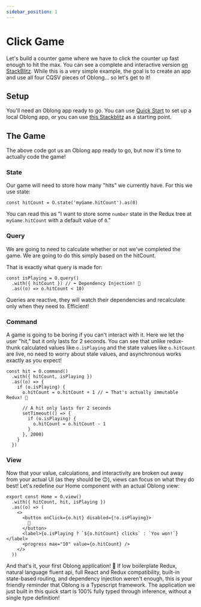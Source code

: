 ```yaml
---
sidebar_position: 1
---
```


# Click Game

Let's build a counter game where we have to click the counter up fast enough to hit the max. You can see a complete and interactive version [on StackBlitz](https://stackblitz.com/edit/oblong-counter-game?file=index.tsx). While this is a very simple example, the goal is to create an app and use all four CQSV pieces of Oblong... so let's get to it!

## Setup

You'll need an Oblong app ready to go. You can use [Quick Start](../quick-start.md) to set up a local Oblong app, or you can use [this Stackblitz](https://stackblitz.com/edit/oblong-counter-game-starter?file=home.tsx) as a starting point.

## The Game

The above code got us an Oblong app ready to go, but now it's time to actually code the game!

### State

Our game will need to store how many "hits" we currently have. For this we use state:

```tsx
const hitCount = O.state('myGame.hitCount').as(0)
```

You can read this as "I want to store some `number` state in the Redux tree at `myGame.hitCount` with a default value of `0`."

### Query

We are going to need to calculate whether or not we've completed the game. We are going to do this simply based on the hitCount.

That is exactly what query is made for:

```tsx
const isPlaying = O.query()
  .with({ hitCount }) // ⬅ Dependency Injection! 🎉
  .as((o) => o.hitCount < 10)
```

Queries are reactive, they will watch their dependencies and recalculate only when they need to. Efficient!

### Command

A game is going to be boring if you can't interact with it. Here we let the user "hit," but it only lasts for 2 seconds. You can see that unlike redux-thunk calculated values like `o.isPlaying` and the state values like `o.hitCount` are live, no need to worry about stale values, and asynchronous works exactly as you expect!

```tsx
const hit = O.command()
  .with({ hitCount, isPlaying })
  .as((o) => {
    if (o.isPlaying) {
      o.hitCount = o.hitCount + 1 // ⬅ That's actually immutable Redux! 💪

      // A hit only lasts for 2 seconds
      setTimeout(() => {
        if (o.isPlaying) {
          o.hitCount = o.hitCount - 1
        }
      }, 2000)
    }
  })
```

### View

Now that your value, calculations, and interactivity are broken out away from your actual UI (as they should be 😉), views can focus on what they do best! Let's redefine our Home component with an actual Oblong view:

```tsx
export const Home = O.view()
  .with({ hitCount, hit, isPlaying })
  .as((o) => (
    <>
      <button onClick={o.hit} disabled={!o.isPlaying}>
        👊
      </button>
      <label>{o.isPlaying ? `${o.hitCount} clicks` : `You won!`}</label>
      <progress max="10" value={o.hitCount} />
    </>
  ))
```

And that's it, your first Oblong application! 🥳 If low boilerplate Redux, natural language fluent api, full React and Redux compatibility, built-in state-based routing, and dependency injection weren't enough, this is your friendly reminder that Oblong is a Typescript framework. The application we just built in this quick start is 100% fully typed through inference, without a single type definition!
